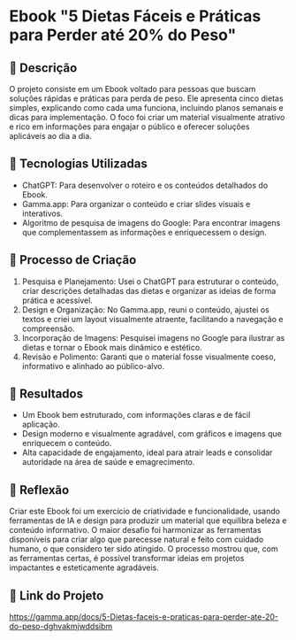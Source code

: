 # Ebook "5 Dietas Fáceis e Práticas para Perder até 20% do Peso"

## 📒 Descrição
O projeto consiste em um Ebook voltado para pessoas que buscam soluções rápidas e práticas para perda de peso. Ele apresenta cinco dietas simples, explicando como cada uma funciona, incluindo planos semanais e dicas para implementação. O foco foi criar um material visualmente atrativo e rico em informações para engajar o público e oferecer soluções aplicáveis ao dia a dia.

## 🤖 Tecnologias Utilizadas
* ChatGPT: Para desenvolver o roteiro e os conteúdos detalhados do Ebook.
* Gamma.app: Para organizar o conteúdo e criar slides visuais e interativos.
* Algoritmo de pesquisa de imagens do Google: Para encontrar imagens que complementassem as informações e enriquecessem o design.

## 🧐 Processo de Criação
1. Pesquisa e Planejamento: Usei o ChatGPT para estruturar o conteúdo, criar descrições detalhadas das dietas e organizar as ideias de forma prática e acessível.
2. Design e Organização: No Gamma.app, reuni o conteúdo, ajustei os textos e criei um layout visualmente atraente, facilitando a navegação e compreensão.
3. Incorporação de Imagens: Pesquisei imagens no Google para ilustrar as dietas e tornar o Ebook mais dinâmico e estético.
4. Revisão e Polimento: Garanti que o material fosse visualmente coeso, informativo e alinhado ao público-alvo.

## 🚀 Resultados
* Um Ebook bem estruturado, com informações claras e de fácil aplicação.
* Design moderno e visualmente agradável, com gráficos e imagens que enriquecem o conteúdo.
* Alta capacidade de engajamento, ideal para atrair leads e consolidar autoridade na área de saúde e emagrecimento.

## 💭 Reflexão 
Criar este Ebook foi um exercício de criatividade e funcionalidade, usando ferramentas de IA e design para produzir um material que equilibra beleza e conteúdo informativo. O maior desafio foi harmonizar as ferramentas disponíveis para criar algo que parecesse natural e feito com cuidado humano, o que considero ter sido atingido. O processo mostrou que, com as ferramentas certas, é possível transformar ideias em projetos impactantes e esteticamente agradáveis.

## 👾 Link do Projeto
https://gamma.app/docs/5-Dietas-faceis-e-praticas-para-perder-ate-20-do-peso-dghvakmjwddsibm
